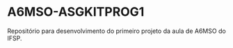 # A6MSO-ASGKITPROG1
Repositório para desenvolvimento do primeiro projeto da aula de A6MSO do IFSP. 
